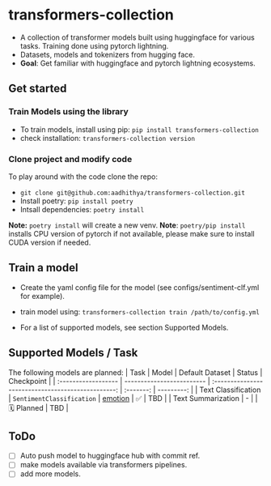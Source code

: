 # transformers-collection
- A collection of transformer models built  using huggingface for various tasks. Training done using pytorch lightning.
- Datasets, models and tokenizers from hugging face.
- **Goal**: Get familiar with huggingface and pytorch lightning ecosystems.

## Get started
### Train Models using the library
- To train models, install using pip: `pip install transformers-collection`
- check installation: `transformers-collection version`

### Clone project and modify code
To play around with the code clone the repo:
- `git clone git@github.com:aadhithya/transformers-collection.git`
- Install poetry: `pip install poetry`
- Intsall dependencies: `poetry install`

**Note:** `poetry install` will create a new venv.
**Note**: `poetry/pip install` installs CPU version of pytorch if not available, please make sure to install CUDA version if needed.


## Train a model
- Create the yaml config file for the model (see configs/sentiment-clf.yml for example).
- train model using: `transformers-collection train /path/to/config.yml`

- For a list of supported models, see section Supported Models.



## Supported Models / Task
The following models are planned:
| Task                | Model                     |                  Default Dataset                   |  Status   | Checkpoint |
| :------------------ | ------------------------- | :------------------------------------------------: | :-------: | ---------: |
| Text Classification | `SentimentClassification` | [emotion](https://huggingface.co/datasets/emotion) |     ✅     |        TBD |
| Text Summarization  | -                         |                                                    | 🗓️ Planned |        TBD |


## ToDo
- [ ] Auto push model to huggingface hub with commit ref.
- [ ] make models available via transformers pipelines.
- [ ] add more models.
